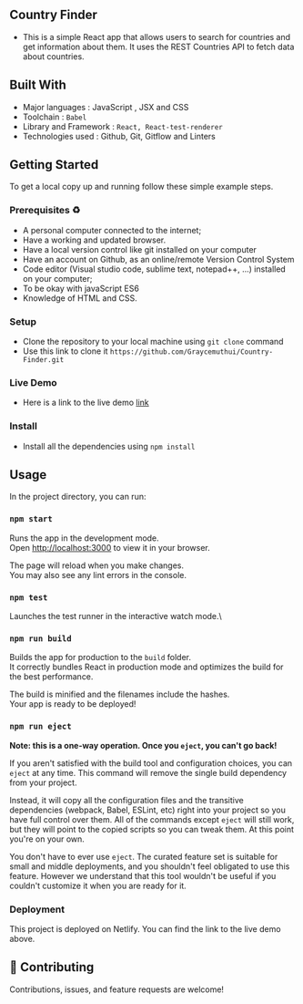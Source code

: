 ## Country Finder

- This is a simple React app that allows users to search for countries and get information about them. It uses the REST Countries API to fetch data about countries.

## Built With

- Major languages : JavaScript , JSX and CSS
- Toolchain : `Babel`
- Library and Framework : `React, React-test-renderer`
- Technologies used : Github, Git, Gitflow and Linters

## Getting Started

To get a local copy up and running follow these simple example steps.

### Prerequisites ♻️

- A personal computer connected to the internet;
- Have a working and updated browser.
- Have a local version control like git installed on your computer
- Have an account on Github, as an online/remote Version Control System
- Code editor (Visual studio code, sublime text, notepad++, ...) installed on your computer;
- To be okay with javaScript ES6
- Knowledge of HTML and CSS.

### Setup

- Clone the repository to your local machine using `git clone` command
- Use this link to clone it `https://github.com/Graycemuthui/Country-Finder.git`

### Live Demo

- Here is a link to the live demo [link](https://countryfinderr.vercel.app/)

### Install

- Install all the dependencies using `npm install`

## Usage

In the project directory, you can run:

### `npm start`

Runs the app in the development mode.\
Open [http://localhost:3000](http://localhost:3000) to view it in your browser.

The page will reload when you make changes.\
You may also see any lint errors in the console.

### `npm test`

Launches the test runner in the interactive watch mode.\

### `npm run build`

Builds the app for production to the `build` folder.\
It correctly bundles React in production mode and optimizes the build for the best performance.

The build is minified and the filenames include the hashes.\
Your app is ready to be deployed!

### `npm run eject`

**Note: this is a one-way operation. Once you `eject`, you can't go back!**

If you aren't satisfied with the build tool and configuration choices, you can `eject` at any time. This command will remove the single build dependency from your project.

Instead, it will copy all the configuration files and the transitive dependencies (webpack, Babel, ESLint, etc) right into your project so you have full control over them. All of the commands except `eject` will still work, but they will point to the copied scripts so you can tweak them. At this point you're on your own.

You don't have to ever use `eject`. The curated feature set is suitable for small and middle deployments, and you shouldn't feel obligated to use this feature. However we understand that this tool wouldn't be useful if you couldn't customize it when you are ready for it.

### Deployment

This project is deployed on Netlify. You can find the link to the live demo above.

## 🤝 Contributing

Contributions, issues, and feature requests are welcome!
